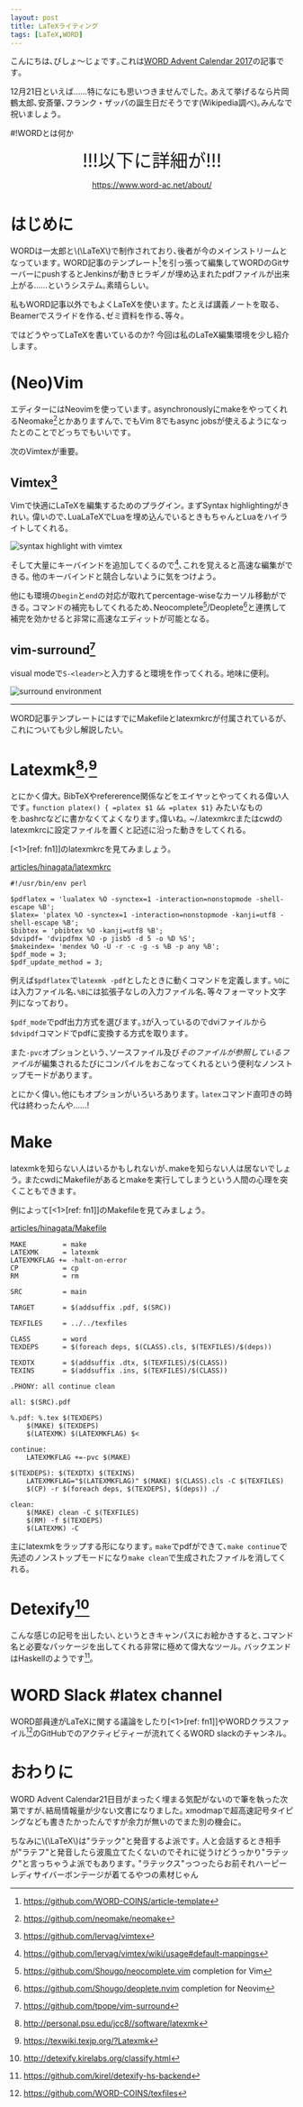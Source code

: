 ```yaml
---
layout: post
title: LaTeXライティング
tags: [LaTeX,WORD]
---
```


<!--sectionize on-->

こんにちは､びしょ〜じょです｡これは[WORD Advent Calendar 2017](https://adventar.org/calendars/2573)の記事です｡

12月21日といえば……特になにも思いつきませんでした｡
あえて挙げるなら片岡鶴太郎､安斎肇､フランク・ザッパの誕生日だそうです(Wikipedia調べ)｡みんなで祝いましょう｡

#!WORDとは何か
<center>
<span style="font-size: XX-LARGE">!!!以下に詳細が!!!</span>

https://www.word-ac.net/about/
</center>

# はじめに
WORDは一太郎と\\(\LaTeX\\)で制作されており､後者が今のメインストリームとなっています｡
WORD記事のテンプレート[^1]を引っ張って編集してWORDのGitサーバーにpushするとJenkinsが動きヒラギノが埋め込まれたpdfファイルが出来上がる……というシステム｡素晴らしい｡

私もWORD記事以外でもよくLaTeXを使います｡
たとえば講義ノートを取る､Beamerでスライドを作る､ゼミ資料を作る､等々｡

ではどうやってLaTeXを書いているのか?
今回は私のLaTeX編集環境を少し紹介します｡

# (Neo)Vim
エディターにはNeovimを使っています｡
asynchronouslyにmakeをやってくれるNeomake[^2]とかありますんで､でもVim 8でもasync jobsが使えるようになったとのことでどっちでもいいです｡

次のVimtexが重要｡

## Vimtex[^3]
Vimで快適にLaTeXを編集するためのプラグイン｡
まずSyntax highlightingがきれい｡
偉いので､LuaLaTeXでLuaを埋め込んでいるときもちゃんとLuaをハイライトしてくれる｡

![syntax highlight with vimtex](/pictures/2017-12-21-LaTeXライティング/vimtex-highlight.png "syntax highlight with vimtex")

そして大量にキーバインドを追加してくるので[^6]､これを覚えると高速な編集ができる｡
他のキーバインドと競合しないように気をつけよう｡

他にも環境の`begin`と`end`の対応が取れてpercentage-wiseなカーソル移動ができる｡
コマンドの補完もしてくれるため､Neocomplete[^4]/Deoplete[^5]と連携して補完を効かせると非常に高速なエディットが可能となる｡

## vim-surround[^7]
visual modeで`S-<leader>`と入力すると環境を作ってくれる｡
地味に便利｡

![surround environment](/pictures/2017-12-21-LaTeXライティング/surround-env.gif "surround environment with vim-surround")

---
WORD記事テンプレートにはすでにMakefileとlatexmkrcが付属されているが､これについても少し解説したい｡

# Latexmk[^9]<sup>,</sup>[^8]
とにかく偉大｡
BibTeXやrefererence関係などをエイヤッとやってくれる偉い人です｡
`function platex() { =platex $1 && =platex $1}` みたいなものを.bashrcなどに書かなくてよくなります｡偉いね｡
~/.latexmkrcまたはcwdのlatexmkrcに設定ファイルを置くと記述に沿った動きをしてくれる｡

[<1>[ref: fn1]]のlatexmkrcを見てみましょう｡

[articles/hinagata/latexmkrc](https://github.com/WORD-COINS/article-template/blob/master/articles/hinagata/latexmkrc)

<!--linenumber-->
```perl:latexmkrc
#!/usr/bin/env perl

$pdflatex = 'lualatex %O -synctex=1 -interaction=nonstopmode -shell-escape %B';
$latex= 'platex %O -synctex=1 -interaction=nonstopmode -kanji=utf8 -shell-escape %B';
$bibtex = 'pbibtex %O -kanji=utf8 %B';
$dvipdf= 'dvipdfmx %O -p jisb5 -d 5 -o %D %S';
$makeindex= 'mendex %O -U -r -c -g -s %B -p any %B';
$pdf_mode = 3;
$pdf_update_method = 3;
```

例えば`$pdflatex`で`latexmk -pdf`としたときに動くコマンドを定義します｡
`%O`には入力ファイル名､`%B`には拡張子なしの入力ファイル名､等々フォーマット文字列になっており｡

`$pdf_mode`でpdf出力方式を選びます｡`3`が入っているのでdviファイルから`$dvipdf`コマンドでpdfに変換する方式を取ります｡

また`-pvc`オプションという､ソースファイル及び*そのファイルが参照しているファイル*が編集されるたびにコンパイルをおこなってくれるという便利なノンストップモードがあります｡

とにかく偉い｡他にもオプションがいろいろあります｡
`latex`コマンド直叩きの時代は終わったんや……!

# Make
latexmkを知らない人はいるかもしれないが､makeを知らない人は居ないでしょう｡
またcwdにMakefileがあるとmakeを実行してしまうという人間の心理を突くこともできます｡

例によって[<1>[ref: fn1]]のMakefileを見てみましょう｡

[articles/hinagata/Makefile](https://github.com/WORD-COINS/article-template/blob/master/articles/hinagata/Makefile)

<!--linenumber-->
```make:Makefile
MAKE         = make
LATEXMK      = latexmk
LATEXMKFLAG += -halt-on-error
CP           = cp
RM           = rm

SRC          = main

TARGET       = $(addsuffix .pdf, $(SRC))

TEXFILES     = ../../texfiles

CLASS        = word
TEXDEPS      = $(foreach deps, $(CLASS).cls, $(TEXFILES)/$(deps))

TEXDTX       = $(addsuffix .dtx, $(TEXFILES)/$(CLASS))
TEXINS       = $(addsuffix .ins, $(TEXFILES)/$(CLASS))

.PHONY: all continue clean

all: $(SRC).pdf

%.pdf: %.tex $(TEXDEPS)
	$(MAKE) $(TEXDEPS)
	$(LATEXMK) $(LATEXMKFLAG) $<

continue:
	LATEXMKFLAG +=-pvc $(MAKE)

$(TEXDEPS): $(TEXDTX) $(TEXINS)
	LATEXMKFLAG="$(LATEXMKFLAG)" $(MAKE) $(CLASS).cls -C $(TEXFILES)
	$(CP) -r $(foreach deps, $(TEXDEPS), $(deps)) ./

clean:
	$(MAKE) clean -C $(TEXFILES)
	$(RM) -f $(TEXDEPS)
	$(LATEXMK) -C
```

主にlatexmkをラップする形になります｡
`make`でpdfができて､`make continue`で先述のノンストップモードになり`make clean`で生成されたファイルを消してくれる｡

# Detexify[^10]
こんな感じの記号を出したい､というときキャンパスにお絵かきすると､コマンド名と必要なパッケージを出してくれる非常に極めて偉大なツール｡
バックエンドはHaskellのようです[^11]｡

# WORD Slack #latex channel
WORD部員達がLaTeXに関する議論をしたり[<1>[ref: fn1]]やWORDクラスファイル[^12]のGitHubでのアクティビティーが流れてくるWORD slackのチャンネル｡

# おわりに
WORD Advent Calendar21日目がまったく埋まる気配がないので筆を執った次第ですが､結局情報量が少ない文書になりました｡
xmodmapで超高速記号タイピングなども書きたかったんですが余力が無いのでまた別の機会に｡

ちなみに\\(\LaTeX\\)は"ラテック"と発音するよ派です｡
人と会話するとき相手が"ラテフ"と発音したら波風立てたくないのでそれに従うけどうっかり"ラテック"と言っちゃうよ派でもあります｡
"ラテックス"っつったらお前それハーピーレディサイバーボンテージが着てるやつの素材じゃん

[^1]:  https://github.com/WORD-COINS/article-template
[^2]:  https://github.com/neomake/neomake
[^3]:  https://github.com/lervag/vimtex
[^4]:  https://github.com/Shougo/neocomplete.vim completion for Vim
[^5]:  https://github.com/Shougo/deoplete.nvim completion for Neovim
[^6]:  https://github.com/lervag/vimtex/wiki/usage#default-mappings
[^7]:  https://github.com/tpope/vim-surround
[^8]:  https://texwiki.texjp.org/?Latexmk
[^9]:  http://personal.psu.edu/jcc8//software/latexmk
[^10]: http://detexify.kirelabs.org/classify.html
[^11]: https://github.com/kirel/detexify-hs-backend
[^12]: https://github.com/WORD-COINS/texfiles
